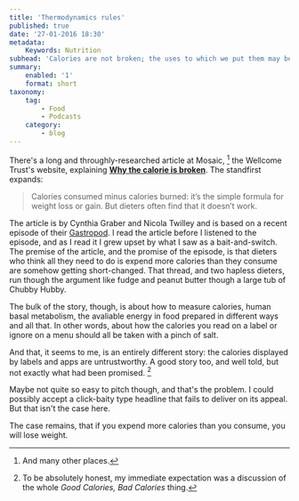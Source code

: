 ```yaml
---
title: 'Thermodynamics rules'
published: true
date: '27-01-2016 18:30'
metadata:
    Keywords: Nutrition
subhead: 'Calories are not broken; the uses to which we put them may be'
summary:
    enabled: '1'
    format: short
taxonomy:
    tag:
        - Food
        - Podcasts
    category:
        - blog
---
```


There's a long and throughly-researched article at Mosaic, [^2] the Wellcome Trust's website, explaining **[Why the calorie is broken][mosaicscience]**. The standfirst expands:

> Calories consumed minus calories burned: it’s the simple formula for weight loss or gain. But dieters often find that it doesn’t work.

The article is by Cynthia Graber and Nicola Twilley and is based on a recent episode of their [Gastropod][gastropod]. I read the article before I listened to the episode, and as I read it I grew upset by what I saw as a bait-and-switch. The premise of the article, and the promise of the episode, is that dieters who think all they need to do is expend more calories than they consume are somehow getting short-changed. That thread, and two hapless dieters, run though the argument like fudge and peanut butter though a large tub of Chubby Hubby.

The bulk of the story, though, is about how to measure calories, human basal metabolism, the avaliable energy in food prepared in different ways and all that. In other words, about how the calories you read on a label or ignore on a menu should all be taken with a pinch of salt.

And that, it seems to me, is an entirely different story: the calories displayed by labels and apps are untrustworthy. A good story too, and well told, but not exactly what had been promised. [^1]

Maybe not quite so easy to pitch though, and that's the problem. I could possibly accept a click-baity type headline that fails to deliver on its appeal. But that isn't the case here.

The case remains, that if you expend more calories than you consume, you will lose weight. 

[^1]: To be absolutely honest, my immediate expectation was a discussion of the whole _Good Calories, Bad Calories_ thing.

[^2]: And many other places.

[gastropod]: http://gastropod.com/the-end-of-the-calorie/
[mosaicscience]: http://mosaicscience.com/story/why-calorie-broken

